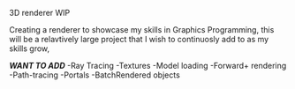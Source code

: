 3D renderer WIP

Creating a renderer to showcase my skills in Graphics Programming, this will be a relavtively large project that I wish to continuosly add to as my skills grow,

***WANT TO ADD***
  -Ray Tracing
  -Textures
  -Model loading
  -Forward+ rendering
  -Path-tracing
  -Portals
  -BatchRendered objects
